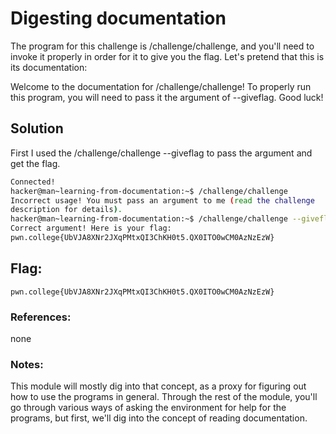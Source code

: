 # Digesting documentation
The program for this challenge is /challenge/challenge, and you'll need to invoke it properly in order for it to give you the flag. Let's pretend that this is its documentation:

Welcome to the documentation for /challenge/challenge! To properly run this program, you will need to pass it the argument of --giveflag. Good luck!

## Solution
First I used the /challenge/challenge --giveflag to pass the argument and get the flag.

```sh
Connected!
hacker@man~learning-from-documentation:~$ /challenge/challenge
Incorrect usage! You must pass an argument to me (read the challenge
description for details).
hacker@man~learning-from-documentation:~$ /challenge/challenge --giveflag
Correct argument! Here is your flag:
pwn.college{UbVJA8XNr2JXqPMtxQI3ChKH0t5.QX0ITO0wCM0AzNzEzW}
```

## Flag: 

```
pwn.college{UbVJA8XNr2JXqPMtxQI3ChKH0t5.QX0ITO0wCM0AzNzEzW}
```

### References:
none

### Notes:
This module will mostly dig into that concept, as a proxy for figuring out how to use the programs in general. Through the rest of the module, you'll go through various ways of asking the environment for help for the programs, but first, we'll dig into the concept of reading documentation.
